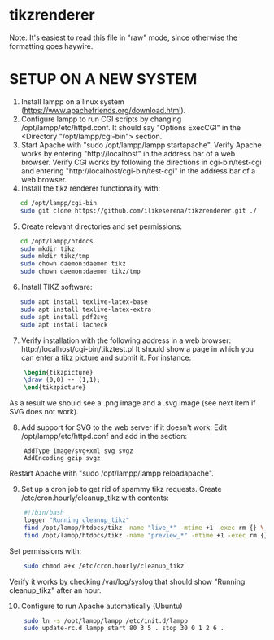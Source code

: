 # tikzrenderer

Note: It's easiest to read this file in "raw" mode, since otherwise the formatting goes haywire.

# SETUP ON A NEW SYSTEM

1. Install lampp on a linux system (https://www.apachefriends.org/download.html).
2. Configure lampp to run CGI scripts by changing /opt/lampp/etc/httpd.conf.
   It should say "Options ExecCGI" in the <Directory "/opt/lampp/cgi-bin"> section.
3. Start Apache with "sudo /opt/lampp/lampp startapache".
   Verify Apache works by entering "http://localhost" in the address bar of a web browser.
   Verify CGI works by following the directions in cgi-bin/test-cgi
   and entering "http://localhost/cgi-bin/test-cgi" in the address bar of a web browser.
4. Install the tikz renderer functionality with: 
```bash
   cd /opt/lampp/cgi-bin
   sudo git clone https://github.com/ilikeserena/tikzrenderer.git ./
```
5. Create relevant directories and set permissions:
```bash
   cd /opt/lampp/htdocs
   sudo mkdir tikz
   sudo mkdir tikz/tmp
   sudo chown daemon:daemon tikz
   sudo chown daemon:daemon tikz/tmp
```
6. Install TIKZ software:
```bash
   sudo apt install texlive-latex-base
   sudo apt install texlive-latex-extra
   sudo apt install pdf2svg
   sudo apt install lacheck
```
7. Verify installation with the following address in a web browser:
   http://localhost/cgi-bin/tikztest.pl
   It should show a page in which you can enter a tikz picture and submit it.
   For instance:
```latex
    \begin{tikzpicture}
    \draw (0,0) -- (1,1);
    \end{tikzpicture}
```
   As a result we should see a .png image and a .svg image (see next item if SVG does not work).
   
8. Add support for SVG to the web server if it doesn't work:
   Edit /opt/lampp/etc/httpd.conf and add in the <IfModule mime_module> section:
```
    AddType image/svg+xml svg svgz
    AddEncoding gzip svgz
```
   Restart Apache with "sudo /opt/lampp/lampp reloadapache".
   
9. Set up a cron job to get rid of spammy tikz requests.
   Create /etc/cron.hourly/cleanup_tikz with contents:
```bash
    #!/bin/bash
    logger "Running cleanup_tikz"
    find /opt/lampp/htdocs/tikz -name "live_*" -mtime +1 -exec rm {} \;
    find /opt/lampp/htdocs/tikz -name "preview_*" -mtime +1 -exec rm {} \;
```
   Set permissions with:
```bash
    sudo chmod a+x /etc/cron.hourly/cleanup_tikz
```
   Verify it works by checking /var/log/syslog that should show "Running cleanup_tikz" after an hour.
   
10. Configure to run Apache automatically (Ubuntu)
```bash
    sudo ln -s /opt/lampp/lampp /etc/init.d/lampp
    sudo update-rc.d lampp start 80 3 5 . stop 30 0 1 2 6 .
```
